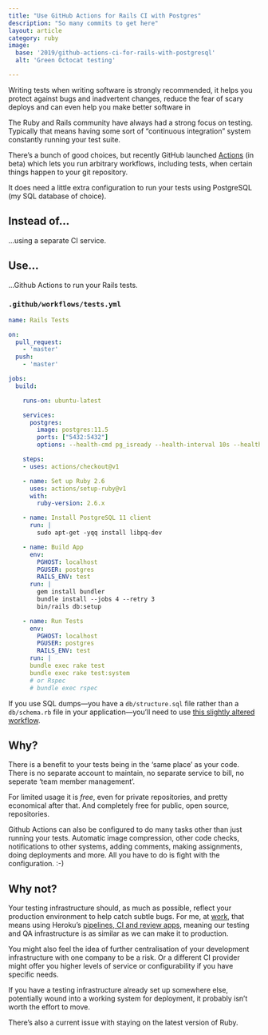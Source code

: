 ```yaml
---
title: "Use GitHub Actions for Rails CI with Postgres"
description: "So many commits to get here"
layout: article
category: ruby
image:
  base: '2019/github-actions-ci-for-rails-with-postgresql'
  alt: 'Green Octocat testing'

---
```


Writing tests when writing software is strongly recommended, it helps you protect against bugs and inadvertent changes, reduce the fear of scary deploys and can even help you make better software in

The Ruby and Rails community have always had a strong focus on testing. Typically that means having some sort of “continuous integration” system constantly running your test suite.

There’s a bunch of good choices, but recently GitHub launched [Actions](https://github.com/features/actions) (in beta) which lets you run arbitrary workflows, including tests, when certain things happen to your git repository.

It does need a little extra configuration to run your tests using PostgreSQL (my SQL database of choice).


## Instead of...

...using a separate CI service.


## Use...

...Github Actions to run your Rails tests.

### `.github/workflows/tests.yml`

```yml
name: Rails Tests

on:
  pull_request:
    - 'master'
  push:
    - 'master'

jobs:
  build:

    runs-on: ubuntu-latest

    services:
      postgres:
        image: postgres:11.5
        ports: ["5432:5432"]
        options: --health-cmd pg_isready --health-interval 10s --health-timeout 5s --health-retries 5

    steps:
    - uses: actions/checkout@v1

    - name: Set up Ruby 2.6
      uses: actions/setup-ruby@v1
      with:
        ruby-version: 2.6.x

    - name: Install PostgreSQL 11 client
      run: |
        sudo apt-get -yqq install libpq-dev

    - name: Build App
      env:
        PGHOST: localhost
        PGUSER: postgres
        RAILS_ENV: test
      run: |
        gem install bundler
        bundle install --jobs 4 --retry 3
        bin/rails db:setup

    - name: Run Tests
      env:
        PGHOST: localhost
        PGUSER: postgres
        RAILS_ENV: test
      run: |
      bundle exec rake test
      bundle exec rake test:system
      # or Rspec
      # bundle exec rspec
```

If you use SQL dumps—you have a `db/structure.sql` file rather than a `db/schema.rb` file in your application—you’ll need to use [this slightly altered workflow](github-actions-ci-for-rails-with-postgresql-11-and-structure-sql).


## Why?

There is a benefit to your tests being in the ‘same place’ as your code. There is no separate account to maintain, no separate service to bill, no seperate ‘team member management’.

For limited usage it is _free_, even for private repositories, and pretty economical after that. And completely free for public, open source, repositories.

Github Actions can also be configured to do many tasks other than just running your tests. Automatic image compression, other code checks, notifications to other systems, adding comments, making assignments, doing deployments and more. All you have to do is fight with the configuration. :-)


## Why not?

Your testing infrastructure should, as much as possible, reflect your production environment to help catch subtle bugs. For me, at [work](https://coveragebook.com), that means using Heroku’s [pipelines, CI and review apps](https://www.heroku.com/flow), meaning our testing and QA infrastructure is as similar as we can make it to production.

You might also feel the idea of further centralisation of your development infrastructure with one company to be a risk. Or a different CI provider might offer you higher levels of service or configurability if you have specific needs.

If you have a testing infrastructure already set up somewhere else, potentially wound into a working system for deployment, it probably isn’t worth the effort to move.

There’s also a current issue with staying on the latest version of Ruby.
